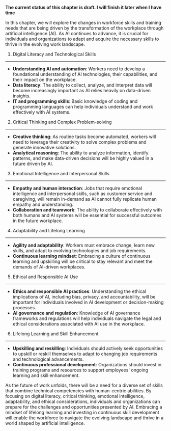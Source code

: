 **The current status of this chapter is draft. I will finish it later when I have time**

In this chapter, we will explore the changes in workforce skills and training needs that are being driven by the transformation of the workplace through artificial intelligence (AI). As AI continues to advance, it is crucial for individuals and organizations to adapt and acquire the necessary skills to thrive in the evolving work landscape.

1. Digital Literacy and Technological Skills
--------------------------------------------

* **Understanding AI and automation**: Workers need to develop a foundational understanding of AI technologies, their capabilities, and their impact on the workplace.
* **Data literacy**: The ability to collect, analyze, and interpret data will become increasingly important as AI relies heavily on data-driven insights.
* **IT and programming skills**: Basic knowledge of coding and programming languages can help individuals understand and work effectively with AI systems.

2. Critical Thinking and Complex Problem-solving
------------------------------------------------

* **Creative thinking**: As routine tasks become automated, workers will need to leverage their creativity to solve complex problems and generate innovative solutions.
* **Analytical reasoning**: The ability to analyze information, identify patterns, and make data-driven decisions will be highly valued in a future driven by AI.

3. Emotional Intelligence and Interpersonal Skills
--------------------------------------------------

* **Empathy and human interaction**: Jobs that require emotional intelligence and interpersonal skills, such as customer service and caregiving, will remain in-demand as AI cannot fully replicate human empathy and understanding.
* **Collaboration and teamwork**: The ability to collaborate effectively with both humans and AI systems will be essential for successful outcomes in the future workplace.

4. Adaptability and Lifelong Learning
-------------------------------------

* **Agility and adaptability**: Workers must embrace change, learn new skills, and adapt to evolving technologies and job requirements.
* **Continuous learning mindset**: Embracing a culture of continuous learning and upskilling will be critical to stay relevant and meet the demands of AI-driven workplaces.

5. Ethical and Responsible AI Use
---------------------------------

* **Ethics and responsible AI practices**: Understanding the ethical implications of AI, including bias, privacy, and accountability, will be important for individuals involved in AI development or decision-making processes.
* **AI governance and regulation**: Knowledge of AI governance frameworks and regulations will help individuals navigate the legal and ethical considerations associated with AI use in the workplace.

6. Lifelong Learning and Skill Enhancement
------------------------------------------

* **Upskilling and reskilling**: Individuals should actively seek opportunities to upskill or reskill themselves to adapt to changing job requirements and technological advancements.
* **Continuous professional development**: Organizations should invest in training programs and resources to support employees' ongoing learning and skill enhancement.

As the future of work unfolds, there will be a need for a diverse set of skills that combine technical competencies with human-centric abilities. By focusing on digital literacy, critical thinking, emotional intelligence, adaptability, and ethical considerations, individuals and organizations can prepare for the challenges and opportunities presented by AI. Embracing a mindset of lifelong learning and investing in continuous skill development will enable the workforce to navigate the evolving landscape and thrive in a world shaped by artificial intelligence.
